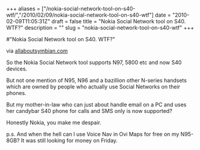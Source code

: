 +++
aliases = ["/nokia-social-network-tool-on-s40-wtf/","/2010/02/09/nokia-social-network-tool-on-s40-wtf"]
date = "2010-02-09T11:05:31Z"
draft = false
title = "Nokia Social Network tool on S40. WTF?"
description = ""
slug = "nokia-social-network-tool-on-s40-wtf"
+++

#"Nokia Social Network tool on S40. WTF?"


 <div class="posterous_bookmarklet_entry">
 <object data="http://www.youtube.com/v/7-VvM6Xwscw&amp;hl=en_GB&amp;fs=1&amp;" type="application/x-shockwave-flash" height="303" width="500">
<param name="data" value="http://www.youtube.com/v/7-VvM6Xwscw&amp;hl=en_GB&amp;fs=1&amp;" />
<param name="allowFullScreen" value="true" />
<param name="allowscriptaccess" value="always" />
<param name="src" value="http://www.youtube.com/v/7-VvM6Xwscw&amp;hl=en_GB&amp;fs=1&amp;" />
<param name="allowfullscreen" value="true" />
</object>

<div class="posterous_quote_citation">via <a href="http://www.allaboutsymbian.com/news/item/11103_Nokia_Social_Network_tool_gets.php">allaboutsymbian.com</a></div>
 <p>So the Nokia Social Network tool supports N97, 5800 etc and now S40 devices. 
</p><p>But not one mention of N95, N96 and a bazillion other N-series handsets which are owned by people who actually use Social Networks on their phones. 
</p><p>But my mother-in-law who can just about handle email on a PC and uses her candybar S40 phone for calls and SMS only is now supported?
</p><p>Honestly Nokia, you make me despair.
</p><p>p.s. And when the hell can I use Voice Nav in Ovi Maps for free on my N95-8GB? It was still looking for money on Friday.</p></div>
 